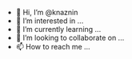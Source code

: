 - 👋 Hi, I’m @knaznin
- 👀 I’m interested in ...
- 🌱 I’m currently learning ...
- 💞️ I’m looking to collaborate on ...
- 📫 How to reach me ...

<!---
knaznin/knaznin is a ✨ special ✨ repository because its `README.md` (this file) appears on your GitHub profile.
You can click the Preview link to take a look at your changes.
--->
